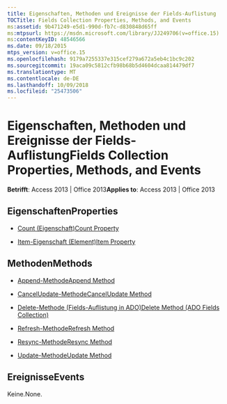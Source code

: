 ```yaml
---
title: Eigenschaften, Methoden und Ereignisse der Fields-Auflistung
TOCTitle: Fields Collection Properties, Methods, and Events
ms:assetid: 9b471249-e5d1-990d-fb7c-d830848d65ff
ms:mtpsurl: https://msdn.microsoft.com/library/JJ249706(v=office.15)
ms:contentKeyID: 48546566
ms.date: 09/18/2015
mtps_version: v=office.15
ms.openlocfilehash: 9179a7255337e315cef279a672a5eb4c1bc9c202
ms.sourcegitcommit: 19aca09c5812cfb98b68b5d4604dcaa814479df7
ms.translationtype: MT
ms.contentlocale: de-DE
ms.lasthandoff: 10/09/2018
ms.locfileid: "25473506"
---
```

# <a name="fields-collection-properties-methods-and-events"></a><span data-ttu-id="bf3a4-102">Eigenschaften, Methoden und Ereignisse der Fields-Auflistung</span><span class="sxs-lookup"><span data-stu-id="bf3a4-102">Fields Collection Properties, Methods, and Events</span></span>

<span data-ttu-id="bf3a4-103">**Betrifft**: Access 2013 | Office 2013</span><span class="sxs-lookup"><span data-stu-id="bf3a4-103">**Applies to**: Access 2013 | Office 2013</span></span>

## <a name="properties"></a><span data-ttu-id="bf3a4-104">Eigenschaften</span><span class="sxs-lookup"><span data-stu-id="bf3a4-104">Properties</span></span>

- [<span data-ttu-id="bf3a4-105">Count (Eigenschaft)</span><span class="sxs-lookup"><span data-stu-id="bf3a4-105">Count Property</span></span>](count-property-ado.md)

- [<span data-ttu-id="bf3a4-106">Item-Eigenschaft (Element)</span><span class="sxs-lookup"><span data-stu-id="bf3a4-106">Item Property</span></span>](item-property-ado.md)

## <a name="methods"></a><span data-ttu-id="bf3a4-107">Methoden</span><span class="sxs-lookup"><span data-stu-id="bf3a4-107">Methods</span></span>

- [<span data-ttu-id="bf3a4-108">Append-Methode</span><span class="sxs-lookup"><span data-stu-id="bf3a4-108">Append Method</span></span>](append-method-ado.md)

- [<span data-ttu-id="bf3a4-109">CancelUpdate-Methode</span><span class="sxs-lookup"><span data-stu-id="bf3a4-109">CancelUpdate Method</span></span>](cancelupdate-method-ado.md)

- [<span data-ttu-id="bf3a4-110">Delete-Methode (Fields-Auflistung in ADO)</span><span class="sxs-lookup"><span data-stu-id="bf3a4-110">Delete Method (ADO Fields Collection)</span></span>](delete-method-ado-fields-collection.md)

- [<span data-ttu-id="bf3a4-111">Refresh-Methode</span><span class="sxs-lookup"><span data-stu-id="bf3a4-111">Refresh Method</span></span>](refresh-method-ado.md)

- [<span data-ttu-id="bf3a4-112">Resync-Methode</span><span class="sxs-lookup"><span data-stu-id="bf3a4-112">Resync Method</span></span>](resync-method-ado.md)

- [<span data-ttu-id="bf3a4-113">Update-Methode</span><span class="sxs-lookup"><span data-stu-id="bf3a4-113">Update Method</span></span>](update-method-ado.md)

## <a name="events"></a><span data-ttu-id="bf3a4-114">Ereignisse</span><span class="sxs-lookup"><span data-stu-id="bf3a4-114">Events</span></span>

<span data-ttu-id="bf3a4-115">Keine.</span><span class="sxs-lookup"><span data-stu-id="bf3a4-115">None.</span></span>

